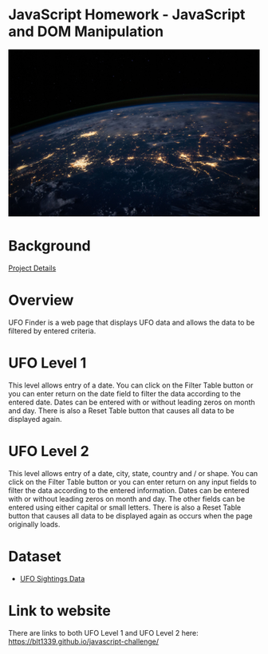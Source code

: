 # JavaScript Homework - JavaScript and DOM Manipulation

![nasa](UFO-level-1/static/images/nasa.jpg)
 
# Background
[Project Details](project_instructions_README.md)

# Overview
UFO Finder is a web page that displays UFO data and allows the data to be filtered by entered criteria.

# UFO Level 1
This level allows entry of a date.  You can click on the Filter Table button or you can enter return on the date field to filter the data according to the entered date.   Dates can be entered with or without leading zeros on month and day.   There is also a Reset Table button that causes all data to be displayed again.

# UFO Level 2
This level allows entry of a date, city, state, country and / or shape.  You can click on the Filter Table button or you can enter return  on any input fields to filter the data according to the entered information.   Dates can be entered with or without leading zeros on month and day. The other fields can be entered using either capital or small letters.  There is also a Reset Table button that causes all data to be displayed again as occurs when the page originally loads.

# Dataset
* [UFO Sightings Data](UFO-level-1/static/js/data.js)

# Link to website
There are links to both UFO Level 1 and UFO Level 2 here:
https://blt1339.github.io/javascript-challenge/

